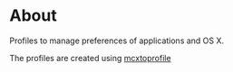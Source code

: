 About
========

Profiles to manage preferences of applications and OS X.

The profiles are created using [mcxtoprofile](https://github.com/timsutton/mcxToProfile)

